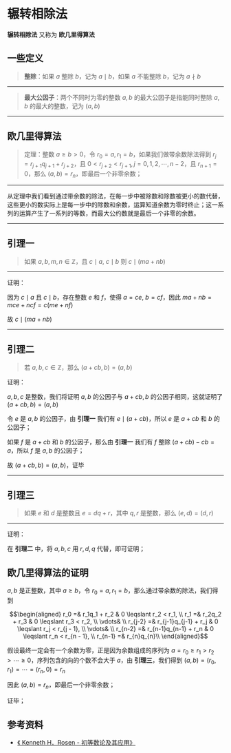 # 辗转相除法

[annotation]: [id] (b44ab1db-3b9f-480c-9daa-49c88b1204ee)
[annotation]: [status] (public)
[annotation]: [create_time] (2021-09-21 21:24:30)
[annotation]: [category] (数学理论)
[annotation]: [tags] (数论)
[annotation]: [comments] (true)
[annotation]: [url] (http://blog.ccyg.studio/article/b44ab1db-3b9f-480c-9daa-49c88b1204ee)

**辗转相除法** 又称为 **欧几里得算法**

## 一些定义

> **整除**：如果 $a$ 整除 $b$，记为 $a\mid b$，如果 $a$ 不能整除 $b$，记为 $a \nmid b$

---

> **最大公因子**：两个不同时为零的整数 $a, b$ 的最大公因子是指能同时整除 $a, b$ 的最大的整数，记为 $(a, b)$

---

## 欧几里得算法

> 定理：整数 $a \geqslant b > 0$，令 $r_0 = a, r_1 = b$，如果我们做带余数除法得到 $r_j = r_{j + 1} q_{j + 1} + r_{j + 2}$，且 $0 < r_{j + 2} < r_{j + 1}, j = 0, 1, 2, \cdots, n - 2$，且 $r_{n + 1} = 0$，那么 $(a, b) = r_n$，即最后一个非零余数；

---

从定理中我们看到通过带余数的除法，在每一步中被除数和除数被更小的数代替，这些更小的数实际上是每一步中的除数和余数，运算知道余数为零时终止；这一系列的运算产生了一系列的等数，而最大公约数就是最后一个非零的余数。

---

## 引理一

> 如果 $a, b, m, n \in \mathbb{Z}$，且 $c \mid a$, $c \mid b$ 则 $c \mid (ma + nb)$

---

证明：

因为 $c \mid a$ 且 $c \mid b$，存在整数 $e$ 和 $f$，使得 $a = ce$, $b = cf$，因此 $ma + nb = mce + ncf = c(me + nf)$

故 $c \mid (ma + nb)$

---

## 引理二

> 若 $a, b, c \in \mathbb{Z}$，那么 $(a + cb, b) = (a, b)$

证明：

$a, b, c$ 是整数，我们将证明 $a, b$ 的公因子与 $a + cb, b$ 的公因子相同，这就证明了 $(a + cb, b) = (a, b)$

令 $e$ 是 $a, b$ 的公因子，由 **引理一** 我们有 $e\mid (a + cb)$，所以 $e$ 是 $a + cb$ 和 $b$ 的公因子；

如果 $f$ 是 $a + cb$ 和 $b$ 的公因子，那么由 **引理一** 我们有 $f$ 整除 $(a + cb) - cb = a$，所以 $f$ 是 $a, b$ 的公因子；

故 $(a + cb, b) = (a, b)$，证毕

---

## 引理三

> 如果 $e$ 和 $d$ 是整数且 $e = dq + r$，其中 $q,r$ 是整数，那么 $(e, d) = (d, r)$

---

证明：

在 **引理二** 中，将 $a, b, c$ 用 $r, d, q$ 代替，即可证明；


## 欧几里得算法的证明

$a, b$ 是正整数，其中 $a \geqslant b$，令 $r_0 = a, r_1 = b$，那么通过带余数的除法，我们得到

$$\begin{aligned}
r_0 =& r_1q_1 + r_2 & 0 \leqslant r_2 < r_1, \\
r_1 =& r_2q_2 + r_3 & 0 \leqslant r_3 < r_2, \\
\vdots& \\
r_{j-2} =& r_{j-1}q_{j-1} + r_j & 0 \leqslant r_j < r_{j - 1}, \\
\vdots& \\
r_{n-2} =& r_{n-1}q_{n-1} + r_n & 0 \leqslant r_n < r_{n - 1}, \\
r_{n-1} =& r_{n}q_{n}\\
\end{aligned}$$

假设最终一定会有一个余数为零，正是因为余数组成的序列为 $a = r_0 \geqslant r_1 > r_2 > \cdots \geqslant 0$，序列包含的向的个数不会大于 $a$，由 **引理三**，我们得到 $(a, b)=(r_0, r_1)=\cdots=(r_n, 0) = r_n$

因此 $(a, b) = r_n$，即最后一个非零余数；

证毕；

## 参考资料 

- [《 Kenneth H．Rosen - 初等数论及其应用》](https://book.douban.com/subject/3802271/)
